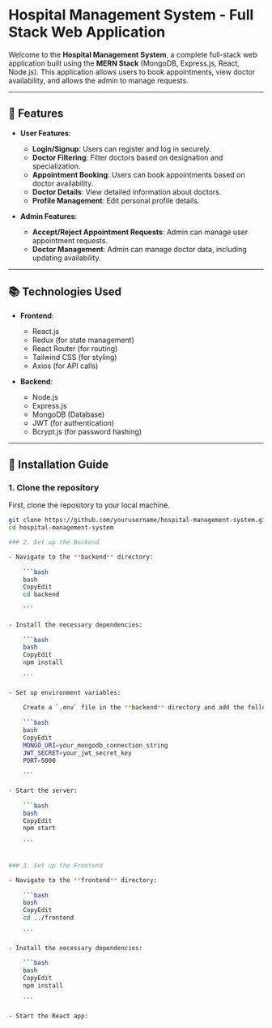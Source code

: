 # Hospital Management System - Full Stack Web Application

Welcome to the **Hospital Management System**, a complete full-stack web application built using the **MERN Stack** (MongoDB, Express.js, React, Node.js). This application allows users to book appointments, view doctor availability, and allows the admin to manage requests.

---

## 🏥 Features

- **User Features**:
  - **Login/Signup**: Users can register and log in securely.
  - **Doctor Filtering**: Filter doctors based on designation and specialization.
  - **Appointment Booking**: Users can book appointments based on doctor availability.
  - **Doctor Details**: View detailed information about doctors.
  - **Profile Management**: Edit personal profile details.

- **Admin Features**:
  - **Accept/Reject Appointment Requests**: Admin can manage user appointment requests.
  - **Doctor Management**: Admin can manage doctor data, including updating availability.

---

## 📚 Technologies Used

- **Frontend**:
  - React.js
  - Redux (for state management)
  - React Router (for routing)
  - Tailwind CSS (for styling)
  - Axios (for API calls)

- **Backend**:
  - Node.js
  - Express.js
  - MongoDB (Database)
  - JWT (for authentication)
  - Bcrypt.js (for password hashing)

---

## 🔧 Installation Guide

### 1. Clone the repository
First, clone the repository to your local machine.

```bash
git clone https://github.com/yourusername/hospital-management-system.git
cd hospital-management-system

### 2. Set up the Backend

- Navigate to the **backend** directory:
    
    ```bash
    bash
    CopyEdit
    cd backend
    
    ```
    
- Install the necessary dependencies:
    
    ```bash
    bash
    CopyEdit
    npm install
    
    ```
    
- Set up environment variables:
    
    Create a `.env` file in the **backend** directory and add the following variables:
    
    ```bash
    bash
    CopyEdit
    MONGO_URI=your_mongodb_connection_string
    JWT_SECRET=your_jwt_secret_key
    PORT=5000
    
    ```
    
- Start the server:
    
    ```bash
    bash
    CopyEdit
    npm start
    
    ```
    

### 3. Set up the Frontend

- Navigate to the **frontend** directory:
    
    ```bash
    bash
    CopyEdit
    cd ../frontend
    
    ```
    
- Install the necessary dependencies:
    
    ```bash
    bash
    CopyEdit
    npm install
    
    ```
    
- Start the React app:
